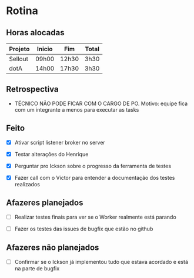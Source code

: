 # Rotina

## Horas alocadas

Projeto | Inicio | Fim | Total
--------|-------|-------|------
Sellout | 09h00 | 12h30 | 3h30
dotA    | 14h00 | 17h30 | 3h30

## Retrospectiva

- TÉCNICO NÃO PODE FICAR COM O CARGO DE PO. Motivo: equipe fica com um integrante a menos para executar as tasks

## Feito

- [x] Ativar script listener broker no server
- [x] Testar alterações do Henrique
- [x] Perguntar pro Ickson sobre o progresso da ferramenta de testes
- [x] Fazer call com o Victor para entender a documentação dos testes realizados


## Afazeres planejados

- [ ] Realizar testes finais para ver se o Worker realmente está parando

- [ ] Fazer os testes das issues de bugfix que estão no github

## Afazeres não planejados

- [ ] Confirmar se o Ickson já implementou tudo que estava acordado e está na parte de bugfix

<!--stackedit_data:
eyJoaXN0b3J5IjpbMTU4ODAyOTIyMCwtMzgyNjMzOTk3LC0xNz
A0ODkwNDgyLC0xMTk3NzM4OTgsMTY3MjgwMDQ0NywxMjYyODA1
NzI3LDg3MzEwMjg2MiwxNTAyNTg4ODU2LC0xNDAyMzkzMjQ4LC
04NjQ2ODk5OTIsOTg2MzUyMjQsMTc5NDYyNjAxLC0xMDYxODE2
ODM2LDExODM1NjgyNDcsLTE3OTAxMzE4MzIsNDQyMzgwNzc3LD
k3NDk4MDE0NSwtMTMzOTY1NjY3Ml19
-->
